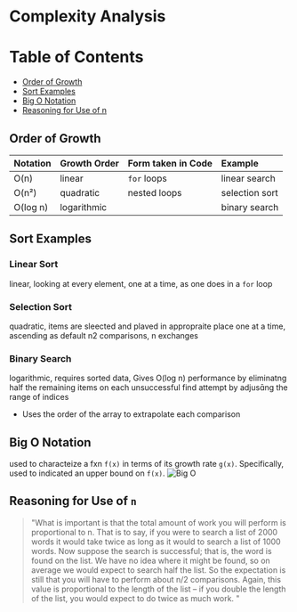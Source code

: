 # Complexity Analysis
# Table of Contents
- [Order of Growth](#order-of-growth)
- [Sort Examples](#sort-examples)
- [Big O Notation](#big-o-notation)
- [Reasoning for Use of n](#reasoning-for-use-of-n)
## Order of Growth
|Notation| Growth Order | Form taken in Code | Example |
| :----- |--------------| :----------------- |:--------|
| O(n)  |linear| `for` loops| linear search|
|O(n²)| quadratic| nested loops| selection sort|
|O(log n)|logarithmic||binary search|
## Sort Examples
### Linear Sort
linear, looking at every element, one at a time, as one does in a `for` loop
### Selection Sort
quadratic, items are sleected and plaved in appropraite place one at a time, ascending as default
n2 comparisons, n exchanges
### Binary Search
logarithmic, requires sorted data, Gives O(log n) performance by eliminatng half the remaining items on each unsuccessful find attempt by adjusng the range of indices
- Uses the order of the array to extrapolate each comparison
## Big O Notation
used to characteize a fxn `f(x)` in terms of its growth rate `g(x)`. Specifically, used to indicated an upper bound on `f(x)`.
![Big O](https://github.com/user-attachments/assets/571695e0-271a-4d9a-875d-69827067c9da)
## Reasoning for Use of `n`
>"What is important is that the total amount of work
you will perform is proportional to n. That is to say, if you were to search a list of 2000
words it would take twice as long as it would to search a list of 1000 words. Now
suppose the search is successful; that is, the word is found on the list. We have no idea
where it might be found, so on average we would expect to search half the list. So the
expectation is still that you will have to perform about n/2 comparisons. Again, this value
is proportional to the length of the list – if you double the length of the list, you would
expect to do twice as much work. "
